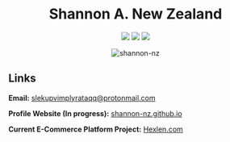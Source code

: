 <h1 align="center">Shannon A. New Zealand</h1>

<p align="center">
	<img src="https://visitor-badge.laobi.icu/badge?page_id=shannon-nz" id="counter">
	<img src="https://img.shields.io/website-up-down-green-red/http/cv.lbesson.qc.to.svg">
	<img src="https://img.shields.io/badge/Ask%20me-anything-1abc9c.svg">
</p>

<p align="center">
	<img src="https://github-readme-streak-stats.herokuapp.com/?user=shannon-nz&theme=dark" alt="shannon-nz" />
</p>
<!-- 
<p align="center"
	<a href="https://github.com/anuraghazra/github-readme-stats">
	  <img align="center" width="49%" src="https://github-readme-stats.vercel.app/api?username=shannon-nz&count_private=true&show_icons=true&include_all_commits=true&hide_border=true&hide_title=true&theme=dark" />
	</a>
	<a href="https://github.com/anuraghazra/github-readme-stats">
	  <img align="center" width="49%" src="https://github-readme-stats.vercel.app/api/top-langs/?username=shannon-nz&langs_count=3&hide_title=true&hide_border=true&theme=dark" />
	</a>
</p>
 -->
 
<!--
### Skills
<p>
	<img src="https://img.shields.io/badge/Python-14354C?style=for-the-badge&logo=python&logoColor=white">
	<img src="https://img.shields.io/badge/HTML-239120?style=for-the-badge&logo=html5&logoColor=white">
	<img src="https://img.shields.io/badge/CSS-239120?&style=for-the-badge&logo=css3&logoColor=white">
	<img src="https://img.shields.io/badge/JavaScript-F7DF1E?style=for-the-badge&logo=javascript&logoColor=black">
	<img src="https://img.shields.io/badge/HTML5-E34F26?style=for-the-badge&logo=html5&logoColor=white">
	<img src="https://img.shields.io/badge/CSS3-1572B6?style=for-the-badge&logo=css3&logoColor=white">
	<img src="https://img.shields.io/badge/PHP-777BB4?style=for-the-badge&logo=php&logoColor=white">
	<img src="https://img.shields.io/badge/Bootstrap-563D7C?style=for-the-badge&logo=bootstrap&logoColor=white">
	<img src="https://img.shields.io/badge/jQuery-0769AD?style=for-the-badge&logo=jquery&logoColor=white">
	<img src="https://img.shields.io/badge/MySQL-00000F?style=for-the-badge&logo=mysql&logoColor=white">
	<img src="https://img.shields.io/badge/SQLite-07405E?style=for-the-badge&logo=sqlite&logoColor=white">
	<img src="https://img.shields.io/badge/Microsoft_Excel-217346?style=for-the-badge&logo=microsoft-excel&logoColor=white">
	<img src="https://img.shields.io/badge/Microsoft_PowerPoint-B7472A?style=for-the-badge&logo=microsoft-powerpoint&logoColor=white">
	<img src="https://img.shields.io/badge/Microsoft_Office-D83B01?style=for-the-badge&logo=microsoft-office&logoColor=white">
	<img src="https://img.shields.io/badge/Microsoft_SharePoint-0078D4?style=for-the-badge&logo=microsoft-sharepoint&logoColor=white">
	<img src="https://img.shields.io/badge/Microsoft_Word-2B579A?style=for-the-badge&logo=microsoft-word&logoColor=white">
</p>

### Learning / To Learn
<p>
	<img src="https://img.shields.io/badge/Node.js-43853D?style=for-the-badge&logo=node.js&logoColor=white">
	<img src="https://img.shields.io/badge/TypeScript-007ACC?style=for-the-badge&logo=typescript&logoColor=white">
	<img src="https://img.shields.io/badge/C-00599C?style=for-the-badge&logo=c&logoColor=white">
	<img src="https://img.shields.io/badge/C%2B%2B-00599C?style=for-the-badge&logo=c%2B%2B&logoColor=white">
	<img src="https://img.shields.io/badge/Kotlin-0095D5?&style=for-the-badge&logo=kotlin&logoColor=white">
	<img src="https://img.shields.io/badge/Express.js-404D59?style=for-the-badge">		
	<img src="https://img.shields.io/badge/React-20232A?style=for-the-badge&logo=react&logoColor=61DAFB">
	<img src="https://img.shields.io/badge/Django-092E20?style=for-the-badge&logo=django&logoColor=white">
	<img src="https://img.shields.io/badge/MongoDB-4EA94B?style=for-the-badge&logo=mongodb&logoColor=white">
	<img src="https://img.shields.io/badge/Unity-100000?style=for-the-badge&logo=unity&logoColor=white">
</p>
						 
### Contact
<p>
  <a href="mailto:slekupvimplyrataqq@protonmail.com">
    <img src="https://img.shields.io/badge/ProtonMail-8B89CC?style=for-the-badge&logo=protonmail&logoColor=white">
  </a>
  <a href="https://github.com/shannon-nz/">
    <img src="https://img.shields.io/badge/GitHub-100000?style=for-the-badge&logo=github&logoColor=white">
  </a>
</p>
-->
<h2>Links</h2>

<p><b>Email:</b> <a href="mailto:slekupvimplyrataqq@protonmail.com">slekupvimplyrataqq@protonmail.com</a></p>
<p><b>Profile Website (In progress):</b> <a href="shannon-nz.github.io">shannon-nz.github.io</a></p>
<p><b>Current E-Commerce Platform Project:</b> <a href="https://www.hexlen.com">Hexlen.com</a></p>
																																																				 
